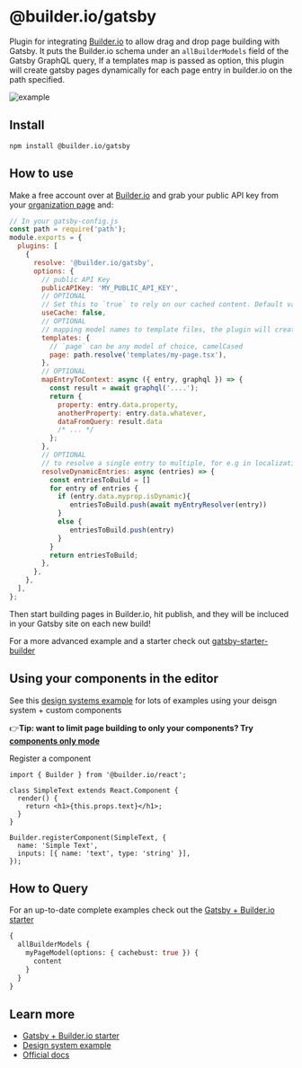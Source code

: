 # @builder.io/gatsby

Plugin for integrating [Builder.io](https://www.builder.io) to allow drag and drop page building with Gatsby. It puts the Builder.io schema under an `allBuilderModels` field of the Gatsby GraphQL query, If a templates map is passed as option, this plugin will create gatsby pages dynamically for each page entry in builder.io on the path specified.

<img src="https://imgur.com/PJW3b4S.gif" alt="example" />

## Install

`npm install @builder.io/gatsby`

## How to use

Make a free account over at [Builder.io](https://www.builder.io/) and grab your public API key from your [organization page](https://builder.io/account/organization) and:

```javascript
// In your gatsby-config.js
const path = require('path');
module.exports = {
  plugins: [
    {
      resolve: '@builder.io/gatsby',
      options: {
        // public API Key
        publicAPIKey: 'MY_PUBLIC_API_KEY',
        // OPTIONAL
        // Set this to `true` to rely on our cached content. Default value is `false`, always fetching the newest content from Builder.
        useCache: false,
        // OPTIONAL
        // mapping model names to template files, the plugin will create a page for each entry of the model at its specified url
        templates: {
          // `page` can be any model of choice, camelCased
          page: path.resolve('templates/my-page.tsx'),
        },
        // OPTIONAL
        mapEntryToContext: async ({ entry, graphql }) => {
          const result = await graphql('....');
          return {
            property: entry.data.property,
            anotherProperty: entry.data.whatever,
            dataFromQuery: result.data
            /* ... */
          };
        },
        // OPTIONAL
        // to resolve a single entry to multiple, for e.g in localization
        resolveDynamicEntries: async (entries) => {
          const entriesToBuild = []
          for entry of entries {
            if (entry.data.myprop.isDynamic){
               entriesToBuild.push(await myEntryResolver(entry))
            }
            else {
               entriesToBuild.push(entry)
            }
          }
          return entriesToBuild;
        },
      },
    },
  ],
};
```

Then start building pages in Builder.io, hit publish, and they will be incluced in your Gatsby site on each new build!

For a more advanced example and a starter check out [gatsby-starter-builder](https://github.com/BuilderIO/gatsby-starter-builder)

## Using your components in the editor

See this [design systems example](/examples/react-design-system) for lots of examples using your deisgn system + custom components

👉**Tip: want to limit page building to only your components? Try [components only mode](https://builder.io/c/docs/guides/components-only-mode)**

Register a component

```tsx
import { Builder } from '@builder.io/react';

class SimpleText extends React.Component {
  render() {
    return <h1>{this.props.text}</h1>;
  }
}

Builder.registerComponent(SimpleText, {
  name: 'Simple Text',
  inputs: [{ name: 'text', type: 'string' }],
});
```

## How to Query

For an up-to-date complete examples check out the [Gatsby + Builder.io starter](https://github.com/BuilderIO/gatsby-starter-builder)

```graphql
{
  allBuilderModels {
    myPageModel(options: { cachebust: true }) {
      content
    }
  }
}
```

## Learn more

- [Gatsby + Builder.io starter](https://github.com/BuilderIO/gatsby-starter-builder)
- [Design system example](https://github.com/BuilderIO/builder/tree/master/examples/react-design-system)
- [Official docs](https://www.builder.io/c/docs/getting-started)
